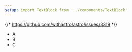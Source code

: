 ```yaml
---
setup: import TextBlock from '../components/TextBlock'
---
```

{/* https://github.com/withastro/astro/issues/3319 */}

<TextBlock title="Hello world!" noPadding>
  <ul class="not-prose">
    <li>A</li>
    <li>B</li>
    <li>C</li>
  </ul>
</TextBlock>
